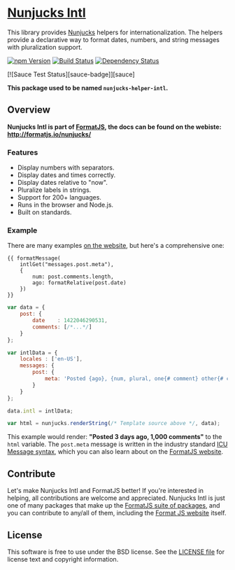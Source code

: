 [Nunjucks Intl][]
===================

This library provides [Nunjucks][] helpers for internationalization. The helpers provide a declarative way to format dates, numbers, and string messages with pluralization support.

[![npm Version][npm-badge]][npm]
[![Build Status][travis-badge]][travis]
[![Dependency Status][david-badge]][david]

[![Sauce Test Status][sauce-badge]][sauce]

**This package used to be named `nunjucks-helper-intl`.**


Overview
--------

**Nunjucks Intl is part of [FormatJS][], the docs can be found on the webiste:**
**<http://formatjs.io/nunjucks/>**

### Features

- Display numbers with separators.
- Display dates and times correctly.
- Display dates relative to "now".
- Pluralize labels in strings.
- Support for 200+ languages.
- Runs in the browser and Node.js.
- Built on standards.

### Example

There are many examples [on the website][Nunjucks Intl], but here's a comprehensive one:

```nunjucks
{{ formatMessage(
    intlGet("messages.post.meta"), 
    { 
        num: post.comments.length, 
        ago: formatRelative(post.date) 
    }) 
}}
```

```js
var data = {
    post: {
        date    : 1422046290531,
        comments: [/*...*/]
    }
};

var intlData = {
    locales : ['en-US'],
    messages: {
        post: {
            meta: 'Posted {ago}, {num, plural, one{# comment} other{# comments}}'
        }
    }
};

data.intl = intlData;

var html = nunjucks.renderString(/* Template source above */, data);
```

This example would render: **"Posted 3 days ago, 1,000 comments"** to the `html` variable. 
The `post.meta` message is written in the industry standard [ICU Message syntax][], which you can 
also learn about on the [FormatJS website][FormatJS].


Contribute
----------

Let's make Nunjucks Intl and FormatJS better! If you're interested in helping, all contributions 
are welcome and appreciated. Nunjucks Intl is just one of many packages that make up the 
[FormatJS suite of packages][FormatJS GitHub], and you can contribute to any/all of them, 
including the [Format JS website][FormatJS] itself.


License
-------

This software is free to use under the BSD license.
See the [LICENSE file][LICENSE] for license text and copyright information.


[Nunjucks Intl]: http://formatjs.io/nunjucks/
[Nunjucks]: http://mozilla.github.io/nunjucks
[npm]: https://www.npmjs.org/package/nunjucks-intl
[npm-badge]: https://img.shields.io/npm/v/nunjucks-intl.svg?style=flat-square
[travis]: https://travis-ci.org/KSDaemon/nunjucks-intl
[travis-badge]: http://img.shields.io/travis/KSDaemon/nunjucks-intl.svg?style=flat-square
[david]: https://david-dm.org/KSDaemon/nunjucks-intl
[david-badge]: https://img.shields.io/david/KSDaemon/nunjucks-intl.svg?style=flat-square
[FormatJS]: http://formatjs.io/
[FormatJS GitHub]: http://formatjs.io/github/
[ICU Message syntax]: http://formatjs.io/guide/#messageformat-syntax
[LICENSE]: https://github.com/KSDaemon/nunjucks-intl/blob/master/LICENSE

